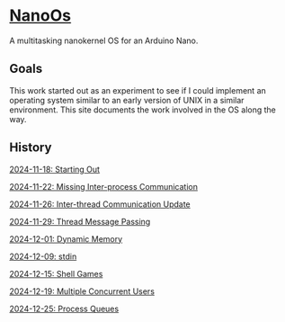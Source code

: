 # [NanoOs](https://github.com/james-card/NanoOs)

A multitasking nanokernel OS for an Arduino Nano.

## Goals

This work started out as an experiment to see if I could implement an operating system similar to an early version of UNIX in a similar environment.  This site documents the work involved in the OS along the way.

## History

[2024-11-18: Starting Out](2024-11-18_Starting-Out.md)

[2024-11-22: Missing Inter-process Communication](2024-11-22_Missing-Inter-process-Communication.md)

[2024-11-26: Inter-thread Communication Update](2024-11-26_Inter-thread-Communication-Update.md)

[2024-11-29: Thread Message Passing](2024-11-29_Thread-Message-Passing.md)

[2024-12-01: Dynamic Memory](2024-12-01_Dynamic-Memory.md)

[2024-12-09: stdin](2024-12-09_Stdin.md)

[2024-12-15: Shell Games](2024-12-15_Shell-Games.md)

[2024-12-19: Multiple Concurrent Users](2024-12-19_Multiple-Concurrent-Users.md)

[2024-12-25: Process Queues](2024-12-25_Process-Queues.md)
